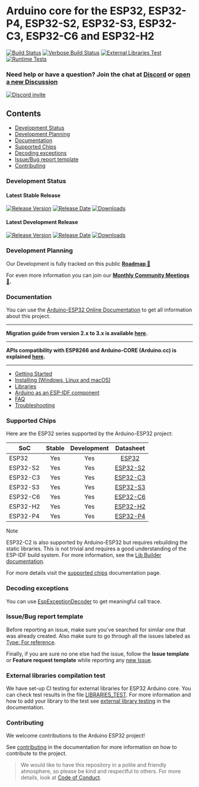# Arduino core for the ESP32, ESP32-P4, ESP32-S2, ESP32-S3, ESP32-C3, ESP32-C6 and ESP32-H2

[![Build Status](https://img.shields.io/github/actions/workflow/status/espressif/arduino-esp32/push.yml?branch=master&event=push&label=Compilation%20Tests)](https://github.com/espressif/arduino-esp32/actions/workflows/push.yml?query=branch%3Amaster+event%3Apush)
[![Verbose Build Status](https://img.shields.io/github/actions/workflow/status/espressif/arduino-esp32/push.yml?branch=master&event=schedule&label=Compilation%20Tests%20(Verbose))](https://github.com/espressif/arduino-esp32/actions/workflows/push.yml?query=branch%3Amaster+event%3Aschedule)
[![External Libraries Test](https://img.shields.io/github/actions/workflow/status/espressif/arduino-esp32/lib.yml?branch=master&event=schedule&label=External%20Libraries%20Test)](https://github.com/espressif/arduino-esp32/blob/gh-pages/LIBRARIES_TEST.md)
[![Runtime Tests](https://github.com/espressif/arduino-esp32/blob/gh-pages/runtime-tests-results/badge.svg)](https://github.com/espressif/arduino-esp32/blob/gh-pages/runtime-tests-results/RUNTIME_TESTS_REPORT.md)

### Need help or have a question? Join the chat at [Discord](https://discord.gg/8xY6e9crwv) or [open a new Discussion](https://github.com/espressif/arduino-esp32/discussions)

[![Discord invite](https://img.shields.io/discord/1327272229427216425?logo=discord&logoColor=white&logoSize=auto&label=Discord)](https://discord.gg/8xY6e9crwv)

## Contents

  - [Development Status](#development-status)
  - [Development Planning](#development-planning)
  - [Documentation](#documentation)
  - [Supported Chips](#supported-chips)
  - [Decoding exceptions](#decoding-exceptions)
  - [Issue/Bug report template](#issuebug-report-template)
  - [Contributing](#contributing)

### Development Status

#### Latest Stable Release

[![Release Version](https://img.shields.io/github/release/espressif/arduino-esp32.svg)](https://github.com/espressif/arduino-esp32/releases/latest/)
[![Release Date](https://img.shields.io/github/release-date/espressif/arduino-esp32.svg)](https://github.com/espressif/arduino-esp32/releases/latest/)
[![Downloads](https://img.shields.io/github/downloads/espressif/arduino-esp32/latest/total.svg)](https://github.com/espressif/arduino-esp32/releases/latest/)

#### Latest Development Release

[![Release Version](https://img.shields.io/github/release/espressif/arduino-esp32/all.svg)](https://github.com/espressif/arduino-esp32/releases/)
[![Release Date](https://img.shields.io/github/release-date-pre/espressif/arduino-esp32.svg)](https://github.com/espressif/arduino-esp32/releases/)
[![Downloads](https://img.shields.io/github/downloads-pre/espressif/arduino-esp32/latest/total.svg)](https://github.com/espressif/arduino-esp32/releases/)

### Development Planning

Our Development is fully tracked on this public **[Roadmap 🎉](https://github.com/orgs/espressif/projects/3)**

For even more information you can join our **[Monthly Community Meetings 🔔](https://github.com/espressif/arduino-esp32/discussions/categories/monthly-community-meetings).**

### Documentation

You can use the [Arduino-ESP32 Online Documentation](https://docs.espressif.com/projects/arduino-esp32/en/latest/) to get all information about this project.

---

**Migration guide from version 2.x to 3.x is available [here](https://docs.espressif.com/projects/arduino-esp32/en/latest/migration_guides/2.x_to_3.0.html).**

---

**APIs compatibility with ESP8266 and Arduino-CORE (Arduino.cc) is explained [here](https://docs.espressif.com/projects/arduino-esp32/en/latest/libraries.html#apis).**

---

* [Getting Started](https://docs.espressif.com/projects/arduino-esp32/en/latest/getting_started.html)
* [Installing (Windows, Linux and macOS)](https://docs.espressif.com/projects/arduino-esp32/en/latest/installing.html)
* [Libraries](https://docs.espressif.com/projects/arduino-esp32/en/latest/libraries.html)
* [Arduino as an ESP-IDF component](https://docs.espressif.com/projects/arduino-esp32/en/latest/esp-idf_component.html)
* [FAQ](https://docs.espressif.com/projects/arduino-esp32/en/latest/faq.html)
* [Troubleshooting](https://docs.espressif.com/projects/arduino-esp32/en/latest/troubleshooting.html)

### Supported Chips

Here are the ESP32 series supported by the Arduino-ESP32 project:

| **SoC**  | **Stable** | **Development** |                                           **Datasheet**                                           |
|----------|:----------:|:---------------:|:-------------------------------------------------------------------------------------------------:|
| ESP32    |     Yes    |       Yes       |    [ESP32](https://www.espressif.com/sites/default/files/documentation/esp32_datasheet_en.pdf)    |
| ESP32-S2 |     Yes    |       Yes       | [ESP32-S2](https://www.espressif.com/sites/default/files/documentation/esp32-s2_datasheet_en.pdf) |
| ESP32-C3 |     Yes    |       Yes       | [ESP32-C3](https://www.espressif.com/sites/default/files/documentation/esp32-c3_datasheet_en.pdf) |
| ESP32-S3 |     Yes    |       Yes       | [ESP32-S3](https://www.espressif.com/sites/default/files/documentation/esp32-s3_datasheet_en.pdf) |
| ESP32-C6 |     Yes    |       Yes       | [ESP32-C6](https://www.espressif.com/sites/default/files/documentation/esp32-c6_datasheet_en.pdf) |
| ESP32-H2 |     Yes    |       Yes       | [ESP32-H2](https://www.espressif.com/sites/default/files/documentation/esp32-h2_datasheet_en.pdf) |
| ESP32-P4 |     Yes    |       Yes       | [ESP32-P4](https://www.espressif.com/sites/default/files/documentation/esp32-p4_datasheet_en.pdf) |

> [!NOTE]
> ESP32-C2 is also supported by Arduino-ESP32 but requires rebuilding the static libraries. This is not trivial and requires a good understanding of the ESP-IDF
> build system. For more information, see the [Lib Builder documentation](https://docs.espressif.com/projects/arduino-esp32/en/latest/lib_builder.html).

For more details visit the [supported chips](https://docs.espressif.com/projects/arduino-esp32/en/latest/getting_started.html#supported-soc-s) documentation page.

### Decoding exceptions

You can use [EspExceptionDecoder](https://github.com/me-no-dev/EspExceptionDecoder) to get meaningful call trace.

### Issue/Bug report template

Before reporting an issue, make sure you've searched for similar one that was already created. Also make sure to go through all the issues labeled as [Type: For reference](https://github.com/espressif/arduino-esp32/issues?q=is%3Aissue+label%3A%22Type%3A+For+reference%22+).

Finally, if you are sure no one else had the issue, follow the **Issue template** or **Feature request template** while reporting any [new Issue](https://github.com/espressif/arduino-esp32/issues/new/choose).

### External libraries compilation test

We have set-up CI testing for external libraries for ESP32 Arduino core. You can check test results in the file [LIBRARIES_TEST](https://github.com/espressif/arduino-esp32/blob/gh-pages/LIBRARIES_TEST.md).
For more information and how to add your library to the test see [external library testing](https://docs.espressif.com/projects/arduino-esp32/en/latest/external_libraries_test.html) in the documentation.

### Contributing

We welcome contributions to the Arduino ESP32 project!

See [contributing](https://docs.espressif.com/projects/arduino-esp32/en/latest/contributing.html) in the documentation for more information on how to contribute to the project.

> We would like to have this repository in a polite and friendly atmosphere, so please be kind and respectful to others. For more details, look at [Code of Conduct](https://github.com/espressif/arduino-esp32/blob/master/CODE_OF_CONDUCT.md).
